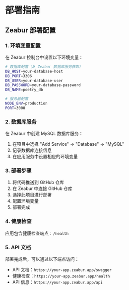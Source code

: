 # 部署指南

## Zeabur 部署配置

### 1. 环境变量配置

在 Zeabur 控制台中设置以下环境变量：

```bash
# 数据库配置（从 Zeabur 数据库服务获取）
DB_HOST=your-database-host
DB_PORT=3306
DB_USER=your-database-user
DB_PASSWORD=your-database-password
DB_NAME=poetry_db

# 服务器配置
NODE_ENV=production
PORT=3000
```

### 2. 数据库服务

在 Zeabur 中创建 MySQL 数据库服务：
1. 在项目中选择 "Add Service" -> "Database" -> "MySQL"
2. 记录数据库连接信息
3. 在应用服务中设置相应的环境变量

### 3. 部署步骤

1. 将代码推送到 GitHub 仓库
2. 在 Zeabur 中连接 GitHub 仓库
3. 选择此项目进行部署
4. 配置环境变量
5. 部署完成

### 4. 健康检查

应用包含健康检查端点：`/health`

### 5. API 文档

部署完成后，可以通过以下端点访问：
- API 文档：`https://your-app.zeabur.app/swagger`
- 健康检查：`https://your-app.zeabur.app/health`
- API 信息：`https://your-app.zeabur.app/api`
